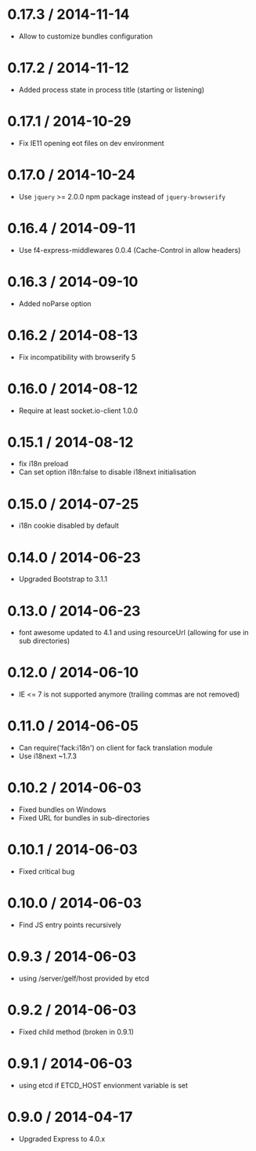 0.17.3 / 2014-11-14
===================

  * Allow to customize bundles configuration

0.17.2 / 2014-11-12
===================

  * Added process state in process title (starting or listening)

0.17.1 / 2014-10-29
===================

  * Fix IE11 opening eot files on dev environment

0.17.0 / 2014-10-24
===================

  * Use `jquery` >= 2.0.0 npm package instead of `jquery-browserify`

0.16.4 / 2014-09-11
===================

  * Use f4-express-middlewares 0.0.4 (Cache-Control in allow headers) 

0.16.3 / 2014-09-10
===================

  * Added noParse option

0.16.2 / 2014-08-13
===================

  * Fix incompatibility with browserify 5

0.16.0 / 2014-08-12
===================

  * Require at least socket.io-client 1.0.0

0.15.1 / 2014-08-12
===================

  * fix i18n preload
  * Can set option i18n:false to disable i18next initialisation

0.15.0 / 2014-07-25
===================

  * i18n cookie disabled by default

0.14.0 / 2014-06-23
===================

  * Upgraded Bootstrap to 3.1.1

0.13.0 / 2014-06-23
===================

  * font awesome updated to 4.1 and using resourceUrl (allowing for use in sub directories)

0.12.0 / 2014-06-10
===================

  * IE <= 7 is not supported anymore (trailing commas are not removed)

0.11.0 / 2014-06-05
===================

  * Can require('fack:i18n') on client for fack translation module
  * Use i18next ~1.7.3

0.10.2 / 2014-06-03
===================

  * Fixed bundles on Windows
  * Fixed URL for bundles in sub-directories

0.10.1 / 2014-06-03
===================

  * Fixed critical bug 

0.10.0 / 2014-06-03
===================

  * Find JS entry points recursively 

0.9.3 / 2014-06-03
==================

  * using /server/gelf/host provided by etcd

0.9.2 / 2014-06-03
==================

  * Fixed child method (broken in 0.9.1)
  
0.9.1 / 2014-06-03
==================

  * using etcd if ETCD_HOST envionment variable is set

0.9.0 / 2014-04-17
==================

  * Upgraded Express to 4.0.x
